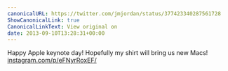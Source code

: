 ```yaml
---
canonicalURL: https://twitter.com/jmjordan/status/377423340287561728
ShowCanonicalLink: true
CanonicalLinkText: View original on
date: 2013-09-10T13:28:31+00:00
---
```

Happy Apple keynote day! Hopefully my shirt will bring us new Macs! [instagram.com/p/eFNyrRoxEF/](http://instagram.com/p/eFNyrRoxEF/)